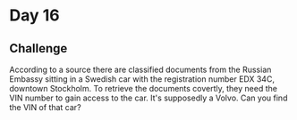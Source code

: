 # Day 16

## Challenge

According to a source there are classified documents from the Russian Embassy sitting in a Swedish car with the registration number EDX 34C, downtown Stockholm. To retrieve the documents covertly, they need the VIN number to gain access to the car. It's supposedly a Volvo. Can you find the VIN of that car?
